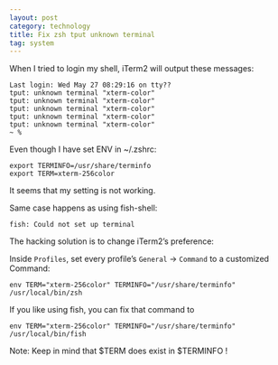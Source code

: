 ```yaml
---
layout: post
category: technology
title: Fix zsh tput unknown terminal
tag: system
---
```



When I tried to login my shell, iTerm2 will output these messages:

```
Last login: Wed May 27 08:29:16 on tty??
tput: unknown terminal "xterm-color"
tput: unknown terminal "xterm-color"
tput: unknown terminal "xterm-color"
tput: unknown terminal "xterm-color"
tput: unknown terminal "xterm-color"
~ %
```

Even though I have set ENV in ~/.zshrc:

```
export TERMINFO=/usr/share/terminfo
export TERM=xterm-256color
```

It seems that my setting is not working.

Same case happens as using fish-shell:

```
fish: Could not set up terminal
```

The hacking solution is to change iTerm2’s preference:

Inside `Profiles`, set every profile’s `General` -> `Command` to a
customized Command:

```
env TERM="xterm-256color" TERMINFO="/usr/share/terminfo" /usr/local/bin/zsh
```

If you like using fish, you can fix that command to

```
env TERM="xterm-256color" TERMINFO="/usr/share/terminfo" /usr/local/bin/fish
```

Note: Keep in mind that $TERM does exist in $TERMINFO !

